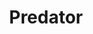 ---
title: "Predator"

year: 1987

director: "John McTiernan"

summary: "A group of green beret super macho commando soldiers in the jungle. And one ugly motherfucker..."

comment: "An unlikely cult classic that spawned 1000 sequels, none of them any good (Even the one where Adrien Brody had an action lead(!) ). 80s machismo is at peak box-office yield, but some trend-setting storytelling devices where cleverly used and made this a great watch."

image: "https://media.giphy.com/media/pHb82xtBPfqEg/giphy.gif"

imdb: "https://www.imdb.com/title/tt0093773/"

quotes:
  - "GET TO THE CHOPPER!"
  - "I ain't got time to bleed."
  - "You're one... *ugly* motherfucker!"
  - "Stick around."
  - "Come on... Come on! Do it! Do it! Come on. Come on! Kill me! I'm here! Kill me! I'm here! Kill me! Come on! Kill me! I'm here! Come on! Do it now! Kill me!"
  - "You set us up. It was bullshit, all of it."  
---